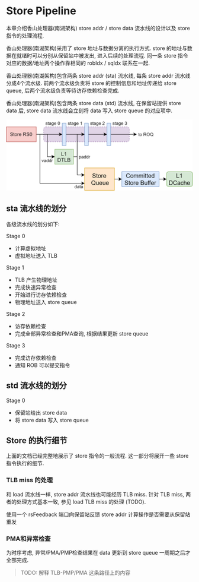 # Store Pipeline

本章介绍香山处理器(南湖架构) store addr / store data 流水线的设计以及 store 指令的处理流程.

香山处理器(南湖架构)采用了 store 地址与数据分离的执行方式. store 的地址与数据在就绪时可以分别从保留站中被发出, 进入后续的处理流程. 同一条 store 指令对应的数据/地址两个操作靠相同的 robIdx / sqIdx 联系在一起.

香山处理器(南湖架构)包含两条 store addr (sta) 流水线, 每条 store addr 流水线分成4个流水级. 前两个流水级负责将 store 的控制信息和地址传递给 store queue, 后两个流水级负责等待访存依赖检查完成. 

香山处理器(南湖架构)包含两条 store data (std) 流水线, 在保留站提供 store data 后, store data 流水线会立刻将 data 写入 store queue 的对应项中. 

![storepipe](../../figs/memblock/store-pipeline.png)  

## sta 流水线的划分

各级流水线的划分如下:

Stage 0
* 计算虚拟地址
* 虚拟地址送入 TLB

Stage 1
* TLB 产生物理地址
* 完成快速异常检查
* 开始进行访存依赖检查 
* 物理地址送入 store queue

Stage 2
* 访存依赖检查
* 完成全部异常检查和PMA查询, 根据结果更新 store queue

Stage 3
* 完成访存依赖检查 
* 通知 ROB 可以提交指令

## std 流水线的划分

Stage 0
* 保留站给出 store data
* 将 store data 写入 store queue

## Store 的执行细节

上面的文档已经完整地展示了 store 指令的一般流程. 这一部分将展开一些 store 指令执行的细节.

### TLB miss 的处理

和 load 流水线一样, store addr 流水线也可能经历 TLB miss. 针对 TLB miss, 两者的处理方式基本一致, 参见 load TLB miss 的处理 (TODO).

使用一个 rsFeedback 端口向保留站反馈 store addr 计算操作是否需要从保留站重发

### PMA和异常检查

为时序考虑, 异常/PMA/PMP检查结果在 data 更新到 store queue 一周期之后才全部完成.

> TODO: 解释 TLB-PMP/PMA 这条路径上的内容
